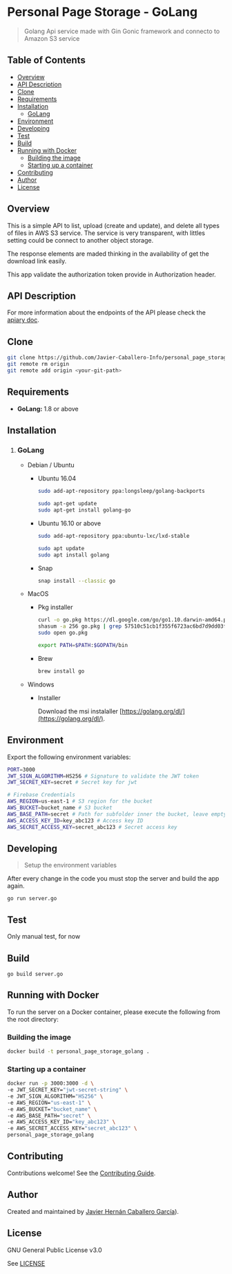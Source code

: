 # Personal Page Storage - GoLang

> Golang Api service made with Gin Gonic framework and connecto to Amazon S3 service

## Table of Contents

-   [Overview](https://github.com/Javier-Caballero-Info/personal_page_storage_golang/tree/master/README.md#overview)
-   [API Description](https://github.com/Javier-Caballero-Info/personal_page_storage_golang/tree/master/README.md#api_description)
-   [Clone](https://github.com/Javier-Caballero-Info/personal_page_storage_golang/tree/master/README.md#clone)
- [Requirements](https://github.com/Javier-Caballero-Info/personal_page_storage_golang/tree/master#requirements)
- [Installation](https://github.com/Javier-Caballero-Info/personal_page_storage_golang/tree/master#installation)
	- [GoLang](https://github.com/Javier-Caballero-Info/personal_page_storage_golang/tree/master#golang)
- [Environment](https://github.com/Javier-Caballero-Info/personal_page_storage_golang/tree/master#environment)
- [Developing](https://github.com/Javier-Caballero-Info/personal_page_storage_golang/tree/master#developing)
- [Test](https://github.com/Javier-Caballero-Info/personal_page_storage_golang/tree/master#test)
- [Build](https://github.com/Javier-Caballero-Info/personal_page_storage_golang/tree/master#build)
- [Running with Docker](https://github.com/Javier-Caballero-Info/personal_page_storage_golang/tree/master#running-with-docker)
	- [Building the image](https://github.com/Javier-Caballero-Info/personal_page_storage_golang/tree/master#building-the-image)
	- [Starting up a container](https://github.com/Javier-Caballero-Info/personal_page_storage_golang/tree/master#starting-up-a-container)
- [Contributing](https://github.com/Javier-Caballero-Info/personal_page_storage_golang/tree/master#contributing)
- [Author](https://github.com/Javier-Caballero-Info/personal_page_storage_golang/tree/master#author)
- [License](https://github.com/Javier-Caballero-Info/personal_page_storage_golang/tree/master#license)

## Overview

This is a simple API to list, upload (create and update), and delete all types of files in AWS S3 service.
The service is very transparent, with littles setting could be connect to another object storage.

The response elements are maded thinking in the availability of get the download link easily.

This app validate the authorization token provide in Authorization header.

## API Description

For more information about the endpoints of the API please check the [apiary doc](https://personalpagestoragegolang.docs.apiary.io).

## Clone

```bash
git clone https://github.com/Javier-Caballero-Info/personal_page_storage_golang.git
git remote rm origin
git remote add origin <your-git-path>
```

## Requirements

* **GoLang:** 1.8 or above

## Installation

1. ### GoLang

    - Debian / Ubuntu

        - Ubuntu 16.04

            ```Bash
            sudo add-apt-repository ppa:longsleep/golang-backports
            ```

            ```bash
            sudo apt-get update
            sudo apt-get install golang-go
            ```

        - Ubuntu 16.10 or above

            ```bash
            sudo add-apt-repository ppa:ubuntu-lxc/lxd-stable
            ```

            ```bash
            sudo apt update
            sudo apt install golang
            ```
        - Snap

            ```Bash
            snap install --classic go
            ```
    - MacOS

        - Pkg installer

            ```bash
            curl -o go.pkg https://dl.google.com/go/go1.10.darwin-amd64.pkg
            shasum -a 256 go.pkg | grep 57510c51cb1f355f6723ac6bd7d9dd03facad474cbdb806db6ea2b616435dfdf
            sudo open go.pkg
            ```

            ```bash
            export PATH=$PATH:$GOPATH/bin
            ```

        - Brew
            ```bash
            brew install go
            ```

    - Windows

        - Installer

            Download the msi instalaller [https://golang.org/dl/](https://golang.org/dl/).

## Environment

Export the following environment variables:

```bash
PORT=3000
JWT_SIGN_ALGORITHM=HS256 # Signature to validate the JWT token
JWT_SECRET_KEY=secret # Secret key for jwt

# Firebase Credentials
AWS_REGION=us-east-1 # S3 region for the bucket
AWS_BUCKET=bucket_name # S3 bucket
AWS_BASE_PATH=secret # Path for subfolder inner the bucket, leave empty for root
AWS_ACCESS_KEY_ID=key_abc123 # Access key ID
AWS_SECRET_ACCESS_KEY=secret_abc123 # Secret access key
```

## Developing

>Setup the environment variables

After every change in the code you must stop the server and build the app again.

```
go run server.go
```

## Test

Only manual test, for now

## Build

```
go build server.go
```


## Running with Docker

To run the server on a Docker container, please execute the following from the root directory:

### Building the image
```bash
docker build -t personal_page_storage_golang .
```
### Starting up a container
```bash
docker run -p 3000:3000 -d \
-e JWT_SECRET_KEY="jwt-secret-string" \
-e JWT_SIGN_ALGORITHM="HS256" \
-e AWS_REGION="us-east-1" \
-e AWS_BUCKET="bucket_name" \
-e AWS_BASE_PATH="secret" \
-e AWS_ACCESS_KEY_ID="key_abc123" \
-e AWS_SECRET_ACCESS_KEY="secret_abc123" \
personal_page_storage_golang
```
## Contributing

Contributions welcome! See the  [Contributing Guide](https://github.com/Javier-Caballero-Info/personal_page_storage_golangblob/master/CONTRIBUTING.md).

## Author

Created and maintained by [Javier Hernán Caballero García](https://javiercaballero.info)).

## License

GNU General Public License v3.0

See  [LICENSE](https://github.com/Javier-Caballero-Info/personal_page_storage_golangblob/master/LICENSE)
